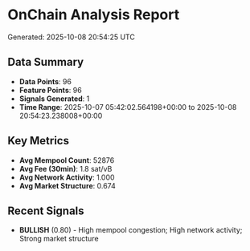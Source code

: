 # OnChain Analysis Report
Generated: 2025-10-08 20:54:25 UTC

## Data Summary
- **Data Points**: 96
- **Feature Points**: 96
- **Signals Generated**: 1
- **Time Range**: 2025-10-07 05:42:02.564198+00:00 to 2025-10-08 20:54:23.238008+00:00

## Key Metrics
- **Avg Mempool Count**: 52876
- **Avg Fee (30min)**: 1.8 sat/vB
- **Avg Network Activity**: 1.000
- **Avg Market Structure**: 0.674

## Recent Signals
- **BULLISH** (0.80) - High mempool congestion; High network activity; Strong market structure
